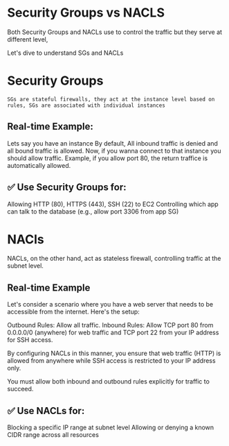 # Security Groups vs NACLS
Both Security Groups and NACLs use to control the traffic but they serve at different level,

Let's dive to understand SGs and NACLs

# Security Groups
    SGs are stateful firewalls, they act at the instance level based on rules, SGs are associated with individual instances

## Real-time Example:

Lets say you have an instance 
By default, All inbound traffic is denied and all bound traffic is allowed. Now, if you wanna connect to that instance you should allow traffic. Example, if you allow port 80, the return traffice is automatically allowed.

## ✅ Use Security Groups for:

Allowing HTTP (80), HTTPS (443), SSH (22) to EC2
Controlling which app can talk to the database (e.g., allow port 3306 from app SG)

# NACls
NACLs, on the other hand, act as stateless firewall, controlling traffic at the subnet level. 

## Real-time Example
Let's consider a scenario where you have a web server that needs to be accessible from the internet. Here's the setup:

Outbound Rules: Allow all traffic.
Inbound Rules: Allow TCP port 80 from 0.0.0.0/0 (anywhere) for web traffic and TCP port 22 from your IP address for SSH access.

By configuring NACLs in this manner, you ensure that web traffic (HTTP) is allowed from anywhere while SSH access is restricted to your IP address only.

You must allow both inbound and outbound rules explicitly for traffic to succeed.

## ✅ Use NACLs for:
Blocking a specific IP range at subnet level
Allowing or denying a known CIDR range across all resources